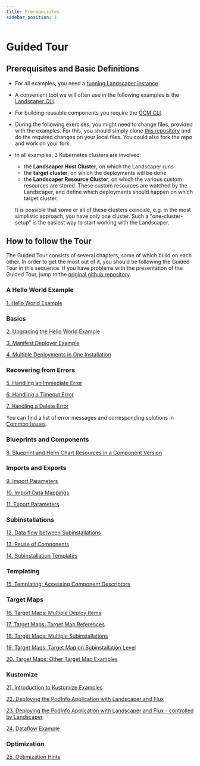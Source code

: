```yaml
---
title: Prerequisites
sidebar_position: 1
---
```


# Guided Tour

## Prerequisites and Basic Definitions

- For all examples, you need a [running Landscaper instance](../installation/install-landscaper-controller.md).

- A convenient tool we will often use in the following examples is the [Landscaper
  CLI](https://github.com/gardener/landscapercli). 

- For building reusable components you require the [OCM CLI](https://ocm.software/docs/guides/getting-started-with-ocm/#prerequisites).

- During the following exercises, you might need to change files, provided with the examples. For this, you should
  simply clone [this repository](https://github.com/gardener/landscaper) and do the required changes on your local files. You could also fork the repo and work on your fork.

- In all examples, 3 Kubernetes clusters are involved:

  - the **Landscaper Host Cluster**, on which the Landscaper runs
  - the **target cluster**, on which the deployments will be done
  - the **Landscaper Resource Cluster**, on which the various custom resources are stored. These custom resources are
    watched by the Landscaper, and define which deployments should happen on which target cluster.

  It is possible that some or all of these clusters coincide, e.g. in the most simplistic approach, you have only one
  cluster. Such a "one-cluster-setup" is the easiest way to start working with the Landscaper.

## How to follow the Tour

The Guided Tour consists of several chapters, some of which build on each other. In order to get the most out of it, 
you should be following the Guided Tour in this sequence. If you have problems with the presentation of the Guided Tour,
jump to the [original github repository](https://github.com/gardener/landscaper/tree/master/docs/guided-tour).

### A Hello World Example

[1. Hello World Example](./hello-world)

### Basics

[2. Upgrading the Hello World Example](./basics/upgrade)

[3. Manifest Deployer Example](./basics/manifest-deployer)

[4. Multiple Deployments in One Installation](./basics/multiple-deployitems)

### Recovering from Errors

[5. Handling an Immediate Error](./error-handling/immediate-error)

[6. Handling a Timeout Error](./error-handling/timeout-error)

[7. Handling a Delete Error](./error-handling/delete-error)

You can find a list of error messages and corresponding solutions in
[Common Issues](../troubleshooting/common-issues.md).

### Blueprints and Components

[8. Blueprint and Helm Chart Resources in a Component Version](./components/helm-chart)

### Imports and Exports

[9. Import Parameters](./import-export/import-parameters)

[10. Import Data Mappings](./import-export/import-data-mappings)

[11. Export Parameters](./import-export/export-parameters)

### Subinstallations

[12. Data flow between Subinstallations](./subinstallations/export-import)

[13. Reuse of Components](./subinstallations/component-references)

[14. Subinstallation Templates](./subinstallations/subinst-templates)

### Templating

[15. Templating: Accessing Component Descriptors ](./templating/components)

### Target Maps

[16. Target Maps: Multiple Deploy Items](./target-maps/01-multiple-deploy-items)

[17. Target Maps: Target Map References](./target-maps/02-targetmap-ref)

[18. Target Maps: Multiple Subinstallations](./target-maps/03-multiple-subinst)

[19. Target Maps: Target Map on Subinstallation Level](./target-maps/04-forward-map)

[20. Target Maps: Other Target Map Examples](./target-maps/05-other-examples)

### Kustomize

[21. Introduction to Kustomize Examples](./kustomize/01-kustomize-introduction)

[22. Deploying the PodInfo Application with Landscaper and Flux](./kustomize/02-podinfo)

[23. Deploying the PodInfo Application with Landscaper and Flux - controlled by Landscaper](./kustomize/03-podinfo-landscaper-controlled)

[24. Dataflow Example](./kustomize/04-dataflow)

### Optimization

[25. Optimization Hints ](../usage/Optimization.md)
